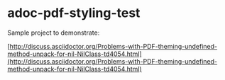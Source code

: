 # adoc-pdf-styling-test

Sample project to demonstrate:

[http://discuss.asciidoctor.org/Problems-with-PDF-theming-undefined-method-unpack-for-nil-NilClass-td4054.html](http://discuss.asciidoctor.org/Problems-with-PDF-theming-undefined-method-unpack-for-nil-NilClass-td4054.html)
